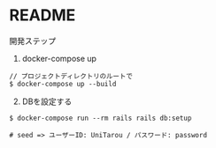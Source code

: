 # README

開発ステップ

1. docker-compose up
```
// プロジェクトディレクトリのルートで
$ docker-compose up --build
```

2. DBを設定する
```
$ docker-compose run --rm rails rails db:setup

# seed => ユーザーID: UniTarou / パスワード: password
```
